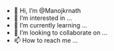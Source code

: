 - 👋 Hi, I’m @Manojkrnath
- 👀 I’m interested in ...
- 🌱 I’m currently learning ...
- 💞️ I’m looking to collaborate on ...
- 📫 How to reach me ...

<!---
Manojkrnath/Manojkrnath is a ✨ special ✨ repository because its `README.md` (this file) appears on your GitHub profile.
You can click the Preview link to take a look at your changes.
--->
